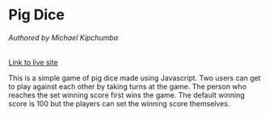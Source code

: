 # Pig Dice

###### Authored by Michael Kipchumba

[Link to live site](https://mikechumba.github.io/pigdice/)

This is a simple game of pig dice made using Javascript. Two users can get to play against each other by taking turns at the game. The person who reaches the set winning score first wins the game. The default winning score is 100 but the players can set the winning score themselves.


